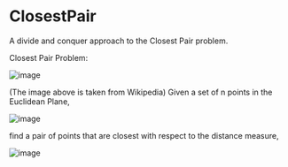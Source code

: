 # ClosestPair

A divide and conquer approach to the Closest Pair problem. 

Closest Pair Problem:

![image](https://user-images.githubusercontent.com/54428986/134126488-5a0b6e8c-d14c-45bf-b7e2-d170d2f2ee7f.png)

(The image above is taken from Wikipedia)
Given a set of n points in the Euclidean Plane, 

![image](https://user-images.githubusercontent.com/54428986/134126319-cea7fb5c-8f87-4bd0-9d44-ec335f2d2373.png)

find a pair of points that are closest with respect to the distance measure,

![image](https://user-images.githubusercontent.com/54428986/134126411-b882fa4d-b22d-49f0-ac39-5bd04df2d210.png)


